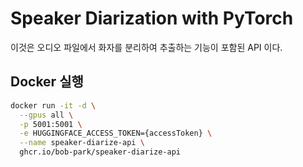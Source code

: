# Speaker Diarization with PyTorch
이것은 오디오 파일에서 화자를 분리하여 추출하는 기능이 포함된 API 이다.



## Docker 실행
```bash
docker run -it -d \
  --gpus all \
  -p 5001:5001 \
  -e HUGGINGFACE_ACCESS_TOKEN={accessToken} \
  --name speaker-diarize-api \
  ghcr.io/bob-park/speaker-diarize-api
```
